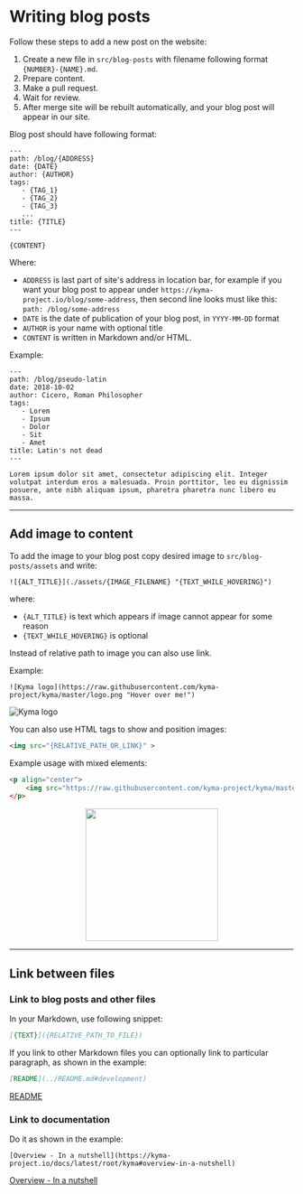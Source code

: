 # Writing blog posts

Follow these steps to add a new post on the website:

1. Create a new file in `src/blog-posts` with filename following format `{NUMBER}-{NAME}.md`.
2. Prepare content.
3. Make a pull request.
4. Wait for review.
5. After merge site will be rebuilt automatically, and your blog post will appear in our site.

Blog post should have following format:

```
---
path: /blog/{ADDRESS}
date: {DATE}
author: {AUTHOR}
tags:
   - {TAG_1}
   - {TAG_2}
   - {TAG_3}
   ...
title: {TITLE}
---

{CONTENT}
```

Where:

- `ADDRESS` is last part of site's address in location bar, for example if you want your blog post to appear under `https://kyma-project.io/blog/some-address`, then second line looks must like this: `path: /blog/some-address`
- `DATE` is the date of publication of your blog post, in `YYYY-MM-DD` format
- `AUTHOR` is your name with optional title
- `CONTENT` is written in Markdown and/or HTML.

Example:

```
---
path: /blog/pseudo-latin
date: 2018-10-02
author: Cicero, Roman Philosopher
tags:
   - Lorem
   - Ipsum
   - Dolor
   - Sit
   - Amet
title: Latin's not dead
---

Lorem ipsum dolor sit amet, consectetur adipiscing elit. Integer volutpat interdum eros a malesuada. Proin porttitor, leo eu dignissim posuere, ante nibh aliquam ipsum, pharetra pharetra nunc libero eu massa.
```

---

## Add image to content

To add the image to your blog post copy desired image to `src/blog-posts/assets` and write:

```
![{ALT_TITLE}](./assets/{IMAGE_FILENAME} "{TEXT_WHILE_HOVERING}")
```

where:

- `{ALT_TITLE}` is text which appears if image cannot appear for some reason
- `{TEXT_WHILE_HOVERING}` is optional

Instead of relative path to image you can also use link.

Example:

```
![Kyma logo](https://raw.githubusercontent.com/kyma-project/kyma/master/logo.png "Hover over me!")
```

![Kyma logo](https://raw.githubusercontent.com/kyma-project/website/master/static/android-chrome-192x192.png "Hover over me!")

You can also use HTML tags to show and position images:

```HTML
<img src="{RELATIVE_PATH_OR_LINK}" >
```

Example usage with mixed elements:

```HTML
<p align="center">
    <img src="https://raw.githubusercontent.com/kyma-project/kyma/master/logo.png" width="235">
</p>
```

<p align="center">
    <img src="https://raw.githubusercontent.com/kyma-project/kyma/master/logo.png" width="235">
</p>

---

## Link between files

### Link to blog posts and other files

In your Markdown, use following snippet:

```Markdown
[{TEXT}]({RELATIVE_PATH_TO_FILE})
```

If you link to other Markdown files you can optionally link to particular paragraph, as shown in the example:

```Markdown
[README](../README.md#development)
```

[README](../README.md#development)

### Link to documentation

Do it as shown in the example:

```
[Overview - In a nutshell](https://kyma-project.io/docs/latest/root/kyma#overview-in-a-nutshell)
```

[Overview - In a nutshell](https://kyma-project.io/docs/latest/root/kyma#overview-in-a-nutshell)
